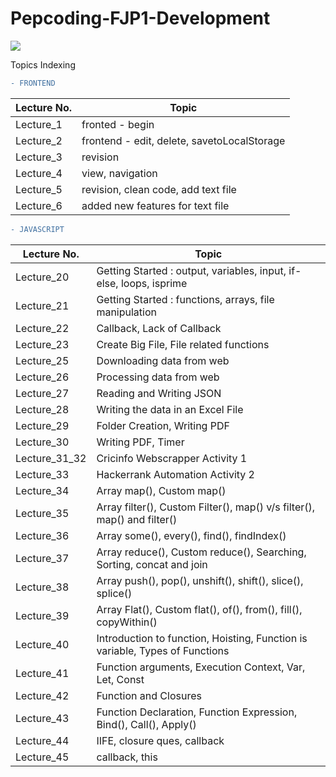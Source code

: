 # Pepcoding-FJP1-Development

  <img src="https://creativewebplanet.com/wp-content/uploads/2018/05/home-gif.gif">

Topics Indexing

```diff
- FRONTEND
```

Lecture No.   | Topic
------------- | -------------
Lecture_1     | fronted - begin
Lecture_2     | frontend - edit, delete, savetoLocalStorage
Lecture_3     | revision
Lecture_4     | view, navigation
Lecture_5     | revision, clean code, add text file
Lecture_6     | added new features for text file


```diff
- JAVASCRIPT
```


Lecture No.   | Topic
------------- | -------------
Lecture_20    | Getting Started : output, variables, input, if-else, loops, isprime
Lecture_21    | Getting Started : functions, arrays, file manipulation
Lecture_22    | Callback, Lack of Callback
Lecture_23    | Create Big File, File related functions
Lecture_25    | Downloading data from web
Lecture_26    | Processing data from web
Lecture_27    | Reading and Writing JSON
Lecture_28    | Writing the data in an Excel File
Lecture_29    | Folder Creation, Writing PDF
Lecture_30    | Writing PDF, Timer
Lecture_31_32 | Cricinfo Webscrapper Activity 1
Lecture_33    | Hackerrank Automation Activity 2
Lecture_34    | Array map(), Custom map()
Lecture_35    | Array filter(), Custom Filter(), map() v/s filter(), map() and filter()
Lecture_36    | Array some(), every(), find(), findIndex()
Lecture_37    | Array reduce(), Custom reduce(), Searching, Sorting, concat and join
Lecture_38    | Array push(), pop(), unshift(), shift(), slice(), splice()
Lecture_39    | Array Flat(), Custom flat(), of(), from(), fill(), copyWithin()
Lecture_40    | Introduction to function, Hoisting, Function is variable, Types of Functions 
Lecture_41    | Function arguments, Execution Context, Var, Let, Const
Lecture_42    | Function and Closures
Lecture_43    | Function Declaration, Function Expression, Bind(), Call(), Apply()
Lecture_44    | IIFE, closure ques, callback
Lecture_45    | callback, this

